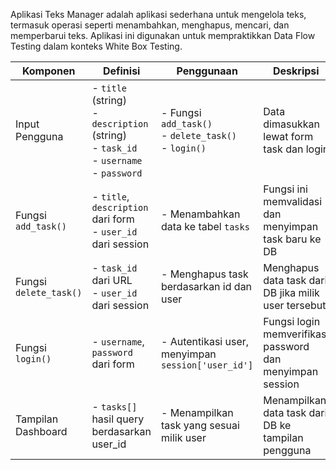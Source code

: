 Aplikasi Teks Manager adalah aplikasi sederhana untuk mengelola teks, termasuk operasi seperti menambahkan, menghapus, mencari, dan memperbarui teks. Aplikasi ini digunakan untuk mempraktikkan Data Flow Testing dalam konteks White Box Testing.

| **Komponen**           | **Definisi**                                                                                          | **Penggunaan**                                                | **Deskripsi**                                             |
| ---------------------- | ----------------------------------------------------------------------------------------------------- | ------------------------------------------------------------- | --------------------------------------------------------- |
| Input Pengguna         | - `title` (string) <br> - `description` (string) <br> - `task_id` <br> - `username` <br> - `password` | - Fungsi `add_task()` <br> - `delete_task()` <br> - `login()` | Data dimasukkan lewat form task dan login                 |
| Fungsi `add_task()`    | - `title`, `description` dari form <br> - `user_id` dari session                                      | - Menambahkan data ke tabel `tasks`                           | Fungsi ini memvalidasi dan menyimpan task baru ke DB      |
| Fungsi `delete_task()` | - `task_id` dari URL <br> - `user_id` dari session                                                    | - Menghapus task berdasarkan id dan user                      | Menghapus data task dari DB jika milik user tersebut      |
| Fungsi `login()`       | - `username`, `password` dari form                                                                    | - Autentikasi user, menyimpan `session['user_id']`            | Fungsi login memverifikasi password dan menyimpan session |
| Tampilan Dashboard     | - `tasks[]` hasil query berdasarkan user\_id                                                          | - Menampilkan task yang sesuai milik user                     | Menampilkan data task dari DB ke tampilan pengguna        |
